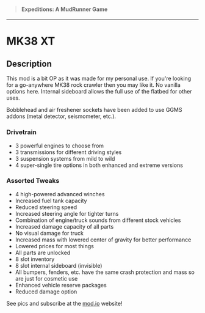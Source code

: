 > #### Expeditions: A MudRunner Game

___

# MK38 XT
 
## Description

This mod is a bit OP as it was made for my personal use. If you're looking for a go-anywhere MK38 rock crawler then you may like it. No vanilla options here. Internal sideboard allows the full use of the flatbed for other uses.

Bobblehead and air freshener sockets have been added to use GGMS addons (metal detector, seismometer, etc.).

### Drivetrain

- 3 powerful engines to choose from
- 3 transmissions for different driving styles
- 3 suspension systems from mild to wild
- 4 super-single tire options in both enhanced and extreme versions

### Assorted Tweaks

- 4 high-powered advanced winches
- Increased fuel tank capacity
- Reduced steering speed
- Increased steering angle for tighter turns
- Combination of engine/truck sounds from different stock vehicles
- Increased damage capacity of all parts
- No visual damage for truck
- Increased mass with lowered center of gravity for better performance
- Lowered prices for most things
- All parts are unlocked
- 8 slot inventory
- 8 slot internal sideboard (invisible)
- All bumpers, fenders, etc. have the same crash protection and mass so are just for cosmetic use
- Enhanced vehicle reserve packages
- Reduced damage option

See pics and subscribe at the [mod.io](https://mod.io/g/expeditions/m/mk38-xt) website!
